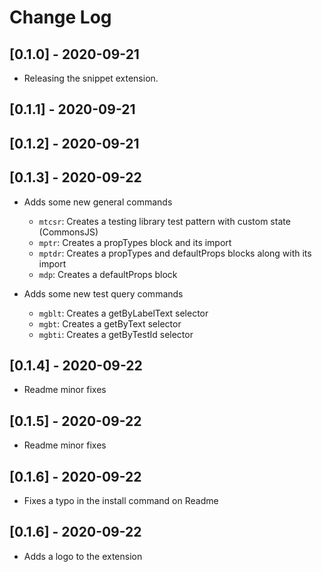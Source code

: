 # Change Log

## [0.1.0] - 2020-09-21
- Releasing the snippet extension.

## [0.1.1] - 2020-09-21

## [0.1.2] - 2020-09-21

## [0.1.3] - 2020-09-22

- Adds some new general commands
    - `mtcsr`: Creates a testing library test pattern with custom state (CommonsJS)
    - `mptr`: Creates a propTypes block and its import
    - `mptdr`: Creates a propTypes and defaultProps blocks along with its import
    - `mdp`: Creates a defaultProps block

- Adds some new test query commands
    - `mgblt`: Creates a getByLabelText selector
    - `mgbt`: Creates a getByText selector
    - `mgbti`: Creates a getByTestId selector

## [0.1.4] - 2020-09-22
- Readme minor fixes

## [0.1.5] - 2020-09-22
- Readme minor fixes

## [0.1.6] - 2020-09-22
- Fixes a typo in the install command on Readme

## [0.1.6] - 2020-09-22
- Adds a logo to the extension